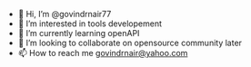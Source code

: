 - 👋 Hi, I’m @govindrnair77
- 👀 I’m interested in tools developement
- 🌱 I’m currently learning openAPI
- 💞️ I’m looking to collaborate on opensource community later
- 📫 How to reach me govindrnair@yahoo.com

<!---
govindrnair77/govindrnair77 is a ✨ special ✨ repository because its `README.md` (this file) appears on your GitHub profile.
You can click the Preview link to take a look at your changes.
--->
